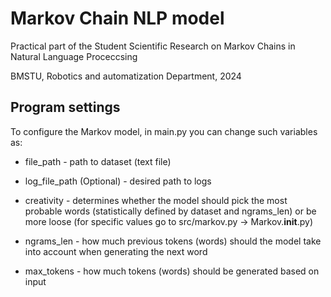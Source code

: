 # Markov Chain NLP model
Practical part of the Student Scientific Research on Markov Chains in
Natural Language Proceccsing

BMSTU, Robotics and automatization Department, 2024

## Program settings
To configure the Markov model, in main.py you can change such variables as:

- file_path - path to dataset (text file)

- log_file_path (Optional) - desired path to logs

- creativity - determines whether the model should pick the most probable
words (statistically defined by dataset and ngrams_len) or be more loose
(for specific values go to src/markov.py -> Markov.__init__.py)

- ngrams_len - how much previous tokens (words) should the model take into account
when generating the next word

- max_tokens - how much tokens (words) should be generated based on input
